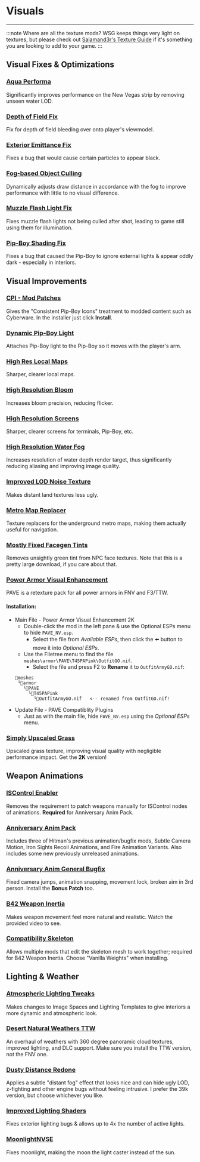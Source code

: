 ﻿# Visuals

---

:::note Where are all the texture mods?
WSG keeps things very light on textures, but please check out
[Salamand3r's Texture Guide](https://salamand3r.fail/texture-guide) if it's something you
are looking to add to your game.
:::

## Visual Fixes & Optimizations

### [Aqua Performa](https://www.nexusmods.com/newvegas/mods/78617)

Significantly improves performance on the New Vegas strip by removing unseen water LOD.

### [Depth of Field Fix](https://www.nexusmods.com/newvegas/mods/81200)

Fix for depth of field bleeding over onto player's viewmodel.

### [Exterior Emittance Fix](https://www.nexusmods.com/newvegas/mods/80443)

Fixes a bug that would cause certain particles to appear black.

### [Fog-based Object Culling](https://www.nexusmods.com/newvegas/mods/79516)

Dynamically adjusts draw distance in accordance with the fog to improve performance with little to no visual difference.

### [Muzzle Flash Light Fix](https://www.nexusmods.com/newvegas/mods/81201)

Fixes muzzle flash lights not being culled after shot, leading to game still using them for illumination.

### [Pip-Boy Shading Fix](https://www.nexusmods.com/newvegas/mods/77957)

Fixes a bug that caused the Pip-Boy to ignore external lights & appear oddly dark - especially in interiors.

## Visual Improvements

### [CPI - Mod Patches](https://www.nexusmods.com/newvegas/mods/65046)

Gives the "Consistent Pip-Boy Icons" treatment to modded content such as Cyberware. In the installer just click **Install**.

### [Dynamic Pip-Boy Light](https://www.nexusmods.com/newvegas/mods/81203)

Attaches Pip-Boy light to the Pip-Boy so it moves with the player's arm.

### [High Res Local Maps](https://www.nexusmods.com/newvegas/mods/77963)

Sharper, clearer local maps.

### [High Resolution Bloom](https://www.nexusmods.com/newvegas/mods/77933)

Increases bloom precision, reducing flicker.

### [High Resolution Screens](https://www.nexusmods.com/newvegas/mods/77989)

Sharper, clearer screens for terminals, Pip-Boy, etc.

### [High Resolution Water Fog](https://www.nexusmods.com/newvegas/mods/78400)

Increases resolution of water depth render target, thus significantly reducing aliasing and improving image quality.

### [Improved LOD Noise Texture](https://www.nexusmods.com/newvegas/mods/46451)

Makes distant land textures less ugly.

### [Metro Map Replacer](https://taleoftwowastelands.com/viewtopic.php?f=55&t=7779)

Texture replacers for the underground metro maps, making them actually useful for navigation.

### [Mostly Fixed Facegen Tints](https://www.nexusmods.com/newvegas/mods/71577)

Removes unsightly green tint from NPC face textures. Note that this is a pretty large download, if you care about that.

### [Power Armor Visual Enhancement](https://www.nexusmods.com/newvegas/mods/74786)

PAVE is a retexture pack for all power armors in FNV and F3/TTW.

#### Installation:

- Main File - Power Armor Visual Enhancement 2K
  - Double-click the mod in the left pane & use the Optional ESPs menu to hide `PAVE_NV.esp`.
    - Select the file from _Available ESPs_, then click the ⬅️ button to move it into _Optional ESPs_.
  - Use the Filetree menu to find the file `meshes\armor\PAVE\T45PAPink\OutfitGO.nif`.
    - Select the file and press F2 to **Rename** it to `OutfitArmyGO.nif`:
  ```
  📁meshes
   └📁armor
     └📁PAVE
       └📁T45PAPink
         └📄OutfitArmyGO.nif   <-- renamed from OutfitGO.nif!
  ```
- Update File - PAVE Compatiblity Plugins
  - Just as with the main file, hide `PAVE_NV.esp` using the _Optional ESPs_ menu.

### [Simply Upscaled Grass](https://www.nexusmods.com/newvegas/mods/79716)

Upscaled grass texture, improving visual quality with negligible performance impact. Get the **2K** version!

## Weapon Animations

### [ISControl Enabler](https://www.nexusmods.com/newvegas/mods/75417)

Removes the requirement to patch weapons manually for ISControl nodes of animations. **Required** for Anniversary Anim Pack.

### [Anniversary Anim Pack](https://www.nexusmods.com/newvegas/mods/70158)

Includes three of Hitman's previous animation/bugfix mods, Subtle Camera Motion, Iron Sights Recoil Animations, and Fire Animation Variants. Also includes some new previously unreleased animations.

### [Anniversary Anim General Bugfix](https://www.nexusmods.com/newvegas/mods/72320)

Fixed camera jumps, animation snapping, movement lock, broken aim in 3rd person. Install the **Bonus Patch** too.

### [B42 Weapon Inertia](https://www.nexusmods.com/newvegas/mods/64335)

Makes weapon movement feel more natural and realistic. Watch the provided video to see.

### [Compatibility Skeleton](https://www.nexusmods.com/newvegas/mods/68776)

Allows multiple mods that edit the skeleton mesh to work together; required for B42 Weapon Inertia. Choose "Vanilla Weights" when installing.

## Lighting & Weather

### [Atmospheric Lighting Tweaks](https://www.nexusmods.com/newvegas/mods/79378)

Makes changes to Image Spaces and Lighting Templates to give interiors a more dynamic and atmospheric look.

### [Desert Natural Weathers TTW](https://www.nexusmods.com/newvegas/mods/75437)

An overhaul of weathers with 360 degree panoramic cloud textures, improved lighting, and DLC support. Make sure you install the TTW version, not the FNV one.

### [Dusty Distance Redone](https://www.nexusmods.com/newvegas/mods/75183)

Applies a subtle "distant fog" effect that looks nice and can hide ugly LOD, z-fighting and other engine bugs without feeling intrusive. I prefer the 39k version, but choose whichever you like.

### [Improved Lighting Shaders](https://www.nexusmods.com/newvegas/mods/69833)

Fixes exterior lighting bugs & allows up to 4x the number of active lights.

### [MoonlightNVSE](https://www.nexusmods.com/newvegas/mods/77683)

Fixes moonlight, making the moon the light caster instead of the sun.
